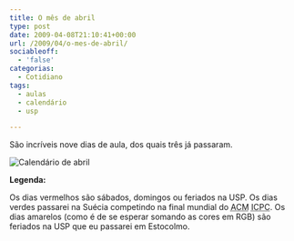 ```yaml
---
title: O mês de abril
type: post
date: 2009-04-08T21:10:41+00:00
url: /2009/04/o-mes-de-abril/
sociableoff:
  - 'false'
categorias:
  - Cotidiano
tags:
  - aulas
  - calendário
  - usp

---
```

São incríveis nove dias de aula, dos quais três já passaram.

![Calendário de abril](/wp-content/uploads/2009/04/cal1.png)

**Legenda:**

Os dias vermelhos são sábados, domingos ou feriados na USP. Os dias verdes passarei na Suécia competindo na final mundial do <acronym title="Association for Computing Machinery">ACM</acronym> <acronym title="International Collegiate Programming Contest">ICPC</acronym>. Os dias amarelos (como é de se esperar somando as cores em RGB) são feriados na USP que eu passarei em Estocolmo.

